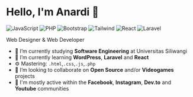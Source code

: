 # Hello, I'm Anardi 👋

![JavaScript](https://img.shields.io/badge/JavaScript-Intermediate-yellow)
![PHP](https://img.shields.io/badge/PHP-Intermediate-lightblue)
![Bootstrap](https://img.shields.io/badge/Bootstrap-Expert-purple)
![Tailwind](https://img.shields.io/badge/Tailwind-Beginner-cyan)
![React](https://img.shields.io/badge/React-Beginner-blue)
![Laravel](https://img.shields.io/badge/Laravel-Intermediate-red)

Web Designer & Web Developer

- 🔭 I’m currently studying **Software Engineering** at Universitas Siliwangi
- 🌱 I’m currently learning **WordPress**, **Laravel** and **React**
- ⚙️ Mastering: `.html`,`.css`,`.js`,`.php`
- 👯 I’m looking to collaborate on **Open Source** and/or **Videogames** projects
- 💬 I'm mostly active within the **Facebook**, **Instagram**, **Dev.to** and **Youtube** communities
